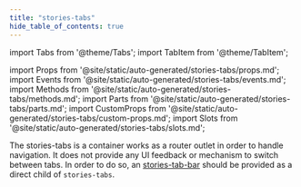```yaml
---
title: "stories-tabs"
hide_table_of_contents: true
---
```

import Tabs from '@theme/Tabs';
import TabItem from '@theme/TabItem';

import Props from '@site/static/auto-generated/stories-tabs/props.md';
import Events from '@site/static/auto-generated/stories-tabs/events.md';
import Methods from '@site/static/auto-generated/stories-tabs/methods.md';
import Parts from '@site/static/auto-generated/stories-tabs/parts.md';
import CustomProps from '@site/static/auto-generated/stories-tabs/custom-props.md';
import Slots from '@site/static/auto-generated/stories-tabs/slots.md';





The stories-tabs is a container works as a router outlet in order to handle navigation. It does not provide any UI feedback or mechanism to switch between tabs. In order to do so, an [stories-tab-bar](../tab-bar) should be provided as a direct child of `stories-tabs`.

  
<Props />
<Events />
<Methods />
<Parts />
<CustomProps />
<Slots />